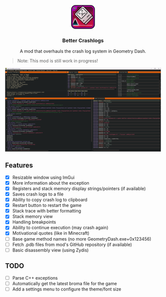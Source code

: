 <div align="center">
   <a href="https://github.com/prevter/gdopenhack">
      <img src="logo.png" alt="Logo" width="80" height="80">
   </a>
   <h3 align="center">Better Crashlogs</h3>
   <p align="center">
        A mod that overhauls the crash log system in Geometry Dash.
   </p>
</div>

> Note: This mod is still work in progress!

![image](resources/screenshot.png)

## Features
- [x] Resizable window using ImGui
- [x] More information about the exception
- [x] Registers and stack memory display strings/pointers (if available)
- [x] Saves crash logs to a file
- [x] Ability to copy crash log to clipboard
- [x] Restart button to restart the game
- [x] Stack trace with better formatting
- [x] Stack memory view
- [x] Handling breakpoints
- [x] Ability to continue execution (may crash again)
- [x] Motivational quotes (like in Minecraft)
- [ ] Base game method names (no more GeometryDash.exe+0x123456)
- [ ] Fetch .pdb files from mod's GitHub repository (if available)
- [ ] Basic disassembly view (using Zydis)

## TODO
- [ ] Parse C++ exceptions
- [ ] Automatically get the latest broma file for the game
- [ ] Add a settings menu to configure the theme/font size